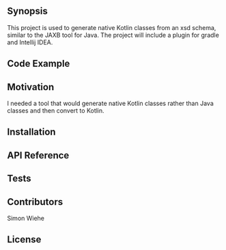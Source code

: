 ## Synopsis

This project is used to generate native Kotlin classes from an xsd schema, similar to the JAXB tool for Java. The project will include a plugin for gradle and Intellij IDEA.

## Code Example

## Motivation

I needed a tool that would generate native Kotlin classes rather than Java classes and then convert to Kotlin.

## Installation

## API Reference

## Tests

## Contributors

Simon Wiehe

## License

